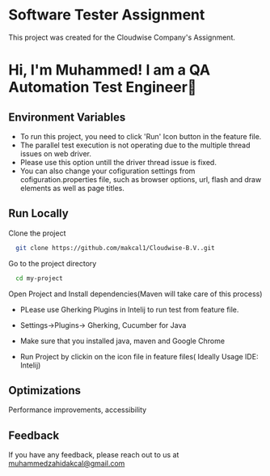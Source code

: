 # Software  Tester Assignment

This project was created for the Cloudwise Company's Assignment.

# Hi, I'm Muhammed! I am a QA Automation Test Engineer👋


## Environment Variables

- To run this project, you need to click 'Run' Icon button in the feature file. 
- The parallel test execution is not operating due to the multiple thread issues on web driver. 
- Please use this option untill the driver thread issue is fixed.
- You can also change your cofiguration settings from cofiguration.properties file, such as browser options, url, flash and draw elements as well as page titles.


## Run Locally

Clone the project

```bash
  git clone https://github.com/makcal1/Cloudwise-B.V..git
```

Go to the project directory

```bash
  cd my-project
```

Open Project and Install dependencies(Maven will take care of this process)

- PLease use Gherking Plugins in Intelij to run test from feature file.

- Settings->Plugins-> Gherking, Cucumber for Java

- Make sure that you installed java, maven and Google Chrome 

- Run Project by clickin on the icon file in feature files( Ideally Usage IDE: Intelij)


## Optimizations

Performance improvements, accessibility

## Feedback

If you have any feedback, please reach out to us at muhammedzahidakcal@gmail.com 



